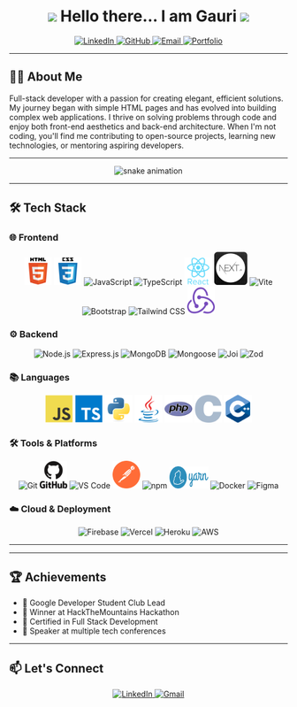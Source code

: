 <!-- ============================================================
                             HEADING
============================================================== -->
<h1 align="center"> 
  <img src="https://i.ibb.co/6g96M4h/ezgif-com-gif-maker.gif" width="80"/> 
  Hello there... I am Gauri 
  <img src="https://i.ibb.co/xfN0brH/working-cat.gif" width="50"/>
</h1>

<div align="center">
  <a href="https://www.linkedin.com/in/gauri-sawant-profile" target="_blank">
    <img src="https://img.shields.io/static/v1?message=Linkedin&logo=linkedin&label=&color=0a66c2&logoColor=white&labelColor=&style=for-the-badge" height="25" alt="LinkedIn" />
  </a>
  <a href="https://github.com/GauriSawant" target="_blank">
    <img src="https://img.shields.io/static/v1?message=GitHub&logo=github&label=&color=181717&logoColor=white&labelColor=&style=for-the-badge" height="25" alt="GitHub" />
  </a>
  <a href="mailto:gaursawantas99@gmail.com" target="_blank">
    <img src="https://img.shields.io/static/v1?message=Email&logo=gmail&label=&color=EA4335&logoColor=white&labelColor=&style=for-the-badge" height="25" alt="Email" />
  </a>
  <a href="https://gauri-sawant.netlify.app/" target="_blank">
    <img src="https://img.shields.io/static/v1?message=Portfolio&logo=portfolio&label=&color=fcba03&logoColor=white&labelColor=white&style=for-the-badge" height="25" alt="Portfolio" />
  </a>
</div>

---

<h2 align="left">👩‍💻 About Me</h2>

<p align="left">
  Full-stack developer with a passion for creating elegant, efficient solutions. My journey began with simple HTML pages and has evolved into building complex web applications. I thrive on solving problems through code and enjoy both front-end aesthetics and back-end architecture. When I'm not coding, you'll find me contributing to open-source projects, learning new technologies, or mentoring aspiring developers.
</p>

---

<p align="center">
  <img width="600" src="https://raw.githubusercontent.com/FilimonovAlexey/FilimonovAlexey/main/assets/github-snake.svg" alt="snake animation"/>
</p>

---

<h2 align="left">🛠 Tech Stack</h2>

<h3 align="left">🌐 Frontend</h3>
<p align="center">
  <img src="https://raw.githubusercontent.com/devicons/devicon/master/icons/html5/html5-original-wordmark.svg" alt="HTML5" title="HTML5" width="50" height="50"/>
  <img src="https://raw.githubusercontent.com/devicons/devicon/master/icons/css3/css3-original-wordmark.svg" alt="CSS3" title="CSS3" width="50" height="50"/>
  <img src="https://img.icons8.com/color/96/javascript--v1.png" alt="JavaScript" title="JavaScript" width="50" height="50"/>
  <img src="https://img.icons8.com/color/96/typescript.png" alt="TypeScript" title="TypeScript" width="50" height="50"/>
  <img src="https://raw.githubusercontent.com/devicons/devicon/master/icons/react/react-original-wordmark.svg" alt="React" title="React" width="50" height="50"/>
   <img src="./skill-icon/NextJs.png" alt="Next.js" title="Next.js" width="60" height="60"/>
  <img src="https://vitejs.dev/logo.svg" alt="Vite" title="Vite" width="50" height="50"/>
  <img src="https://img.icons8.com/color/96/bootstrap.png" alt="Bootstrap" title="Bootstrap" width="50" height="50"/>
  <img src="https://www.vectorlogo.zone/logos/tailwindcss/tailwindcss-icon.svg" alt="Tailwind CSS" title="Tailwind CSS" width="50" height="50"/>
  <img src="https://raw.githubusercontent.com/devicons/devicon/master/icons/redux/redux-original.svg" alt="Redux" title="Redux" width="50" height="50"/>
</p>

<h3 align="left">⚙️ Backend</h3>
<p align="center">
  <img src="https://img.icons8.com/fluency/96/node-js.png" alt="Node.js" title="Node.js" width="50" height="50"/>
  <img src="https://i.ibb.co/DRCBB60/express.png" alt="Express.js" title="Express.js" width="50" height="50"/>
  <img src="https://img.icons8.com/color/96/mongodb.png" alt="MongoDB" title="MongoDB" width="50" height="50"/>
  <img src="https://mongoosejs.com/docs/images/mongoose5_62x30_transparent.png" alt="Mongoose" title="Mongoose" width="70" height="30"/>
  <img src="https://avatars.githubusercontent.com/u/107892430?s=200&v=4" alt="Joi" title="Joi" width="50" height="50"/>
  <img src="https://avatars.githubusercontent.com/u/87417881?s=200&v=4" alt="Zod" title="Zod" width="50" height="50"/>
</p>

<h3 align="left">📚 Languages</h3>
<p align="center">
  <img src="https://raw.githubusercontent.com/devicons/devicon/master/icons/javascript/javascript-original.svg" alt="JavaScript" title="JavaScript" width="50" height="50"/>
  <img src="https://raw.githubusercontent.com/devicons/devicon/master/icons/typescript/typescript-original.svg" alt="TypeScript" title="TypeScript" width="50" height="50"/>
  <img src="https://raw.githubusercontent.com/devicons/devicon/master/icons/python/python-original.svg" alt="Python" title="Python" width="50" height="50"/>
  <img src="https://raw.githubusercontent.com/devicons/devicon/master/icons/java/java-original.svg" alt="Java" title="Java" width="50" height="50"/>
  <img src="https://raw.githubusercontent.com/devicons/devicon/master/icons/php/php-original.svg" alt="PHP" title="PHP" width="50" height="50"/>
  <img src="https://raw.githubusercontent.com/devicons/devicon/master/icons/c/c-original.svg" alt="C" title="C" width="50" height="50"/>
  <img src="https://raw.githubusercontent.com/devicons/devicon/master/icons/cplusplus/cplusplus-original.svg" alt="C++" title="C++" width="50" height="50"/>
</p>

<h3 align="left">🛠️ Tools & Platforms</h3>
<p align="center">
  <img src="https://www.vectorlogo.zone/logos/git-scm/git-scm-icon.svg" alt="Git" title="Git" width="50" height="50"/>
  <img src="https://raw.githubusercontent.com/devicons/devicon/master/icons/github/github-original-wordmark.svg" alt="GitHub" title="GitHub" width="50" height="50"/>
  <img src="https://img.icons8.com/color/96/visual-studio-code-2019.png" alt="VS Code" title="VS Code" width="50" height="50"/>
  <img src="./skill-icon/postman.png" alt="Postman" title="Postman" width="50" height="50"/>
  <img src="https://www.vectorlogo.zone/logos/npmjs/npmjs-icon.svg" alt="npm" title="npm" width="50" height="50"/>
  <img src="./skill-icon/yarn-full.png" alt="Yarn" title="Yarn" width="70" height="40"/>
  <img src="https://www.vectorlogo.zone/logos/docker/docker-icon.svg" alt="Docker" title="Docker" width="50" height="50"/>
  <img src="https://www.vectorlogo.zone/logos/figma/figma-icon.svg" alt="Figma" title="Figma" width="40" height="40"/>
</p>

<h3 align="left">☁️ Cloud & Deployment</h3>
<p align="center">
  <img src="https://www.vectorlogo.zone/logos/firebase/firebase-icon.svg" alt="Firebase" title="Firebase" width="50" height="50"/>
  <img src="https://assets.vercel.com/image/upload/v1661182217/front/favicon/vercel/180x180.png" alt="Vercel" title="Vercel" width="50" height="50"/>
  <img src="https://www.vectorlogo.zone/logos/heroku/heroku-icon.svg" alt="Heroku" title="Heroku" width="50" height="50"/>
  <img src="https://www.vectorlogo.zone/logos/amazon_aws/amazon_aws-icon.svg" alt="AWS" title="AWS" width="50" height="50"/>
</p>

---

<!--  <h2 align="left">📈 GitHub Stats</h2>

<p align="center">
  <img src="https://github-readme-stats.vercel.app/api?username=GauriSawant&show_icons=true&theme=radical" alt="GitHub Stats" width="48%"/>
  <img src="https://github-readme-streak-stats.herokuapp.com/?user=GauriSawant&theme=radical" alt="GitHub Streak" width="48%"/>
</p>

<p align="center">
  <img src="https://github-readme-stats.vercel.app/api/top-langs/?username=GauriSawant&layout=compact&theme=radical" alt="Top Languages" width="48%"/>
</p>-->

---

<h2 align="left">🏆 Achievements</h2>

- 🏅 Google Developer Student Club Lead
- 🥇 Winner at HackTheMountains Hackathon
- 📜 Certified in Full Stack Development
- 🎤 Speaker at multiple tech conferences


---

<h2 align="left">📫 Let's Connect</h2>

<p align="center">
  <a href="https://www.linkedin.com/in/gauri-sawant-profile" target="_blank">
    <img src="https://img.shields.io/badge/LinkedIn-0077B5?style=for-the-badge&logo=linkedin&logoColor=white" alt="LinkedIn"/>
  </a>
 <!--  <a href="https://twitter.com/yourusername" target="_blank">
    <img src="https://img.shields.io/badge/Twitter-1DA1F2?style=for-the-badge&logo=twitter&logoColor=white" alt="Twitter"/>
  </a> -->
  <!-- <a href="https://dev.to/yourusername" target="_blank">
    <img src="https://img.shields.io/badge/dev.to-0A0A0A?style=for-the-badge&logo=dev.to&logoColor=white" alt="Dev.to"/>
  </a>-->
  <a href="mailto:gaurisawantas99@gmail.com" target="_blank">
    <img src="https://img.shields.io/badge/Gmail-D14836?style=for-the-badge&logo=gmail&logoColor=white" alt="Gmail"/>
  </a>
</p>
